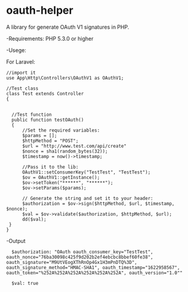 # oauth-helper
A library for generate OAuth V1 signatures in PHP.

-Requirements:
PHP 5.3.0 or higher

-Usege:

For Laravel:

    //import it
    use App\Http\Controllers\OAuthV1 as OAuthV1;

    //Test class
    class Test extends Controller
    {
  
 
      //Test function
      public function testOAuth()
      {
          //Set the required variables:
          $params = [];
          $httpMethod = "POST";
          $url = "http://www.test.com/api/create"
          $nonce = sha1(random_bytes(32));
          $timestamp = now()->timestamp;

          //Pass it to the lib:
          OAuthV1::setConsumerKey("TestTest", "TestTest");
          $ov = OAuthV1::getInstance();
          $ov->setToken("******", "******");
          $ov->setParams($params);

          // Generate the string and set it to your header:
          $authorization = $ov->sign($httpMethod, $url, $timestamp, $nonce);
          $val = $ov->validate($authorization, $httpMethod, $url);
          dd($val);
     }
    }
    
-Output

      $authorization: "OAuth oauth_consumer_key="TestTest", oauth_nonce="76ba30098c425f9d202b2ef4ebcbc8bbef60fe38", oauth_signature="M9UtVEogXThRnOp4Gx1H3mPnDTQ%3D", oauth_signature_method="HMAC-SHA1", oauth_timestamp="1622958567", oauth_token="%252A%252A%252A%252A%252A%252A", oauth_version="1.0""
      
      $val: true
      
          
